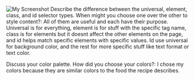 ![My Screenshot](./images/assignment-10-Screenshot.png)
Describe the difference between the universal, element, class, and id selector types. When might you choose one over the other to style content?: All of them
are useful and each have their purpose. Universal is for everything, element is for stuff with the specific tag name, class is for elements but it doesnt affect the other elements on the page, and id helps match specific elements with specific values. Id use universal for background color, and the rest for more specific stuff like text format or text color.   

Discuss your color palette. How did you choose your colors?: I chose my colors
because they are similar colors to the food the recipe describes.
